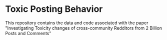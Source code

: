 # Toxic Posting Behavior
This repository contains the data and code associated with the paper "Investigating Toxicity changes of cross-community Redditors from 2 Billion Posts and Comments"
